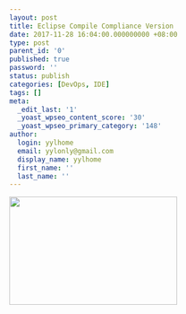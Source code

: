 ```yaml
---
layout: post
title: Eclipse Compile Compliance Version
date: 2017-11-28 16:04:00.000000000 +08:00
type: post
parent_id: '0'
published: true
password: ''
status: publish
categories: [DevOps, IDE]
tags: []
meta:
  _edit_last: '1'
  _yoast_wpseo_content_score: '30'
  _yoast_wpseo_primary_category: '148'
author:
  login: yylhome
  email: yylonly@gmail.com
  display_name: yylhome
  first_name: ''
  last_name: ''
---
```

<p><img class="alignnone size-medium wp-image-83094" src="{{ site.baseurl }}/data/imgs/Screen-Shot-2017-11-29-at-00.03.21-300x193.png" alt="" width="300" height="193" /></p>
